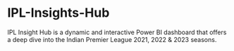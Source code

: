 # IPL-Insights-Hub
IPL Insight Hub is a dynamic and interactive Power BI dashboard that offers a deep dive into the Indian Premier League 2021, 2022 &amp; 2023 seasons.

